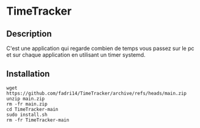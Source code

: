 # TimeTracker

## Description
C'est une application qui regarde combien de temps vous passez sur le pc et sur chaque application en utilisant un timer systemd.

## Installation

```
wget https://github.com/fadri14/TimeTracker/archive/refs/heads/main.zip
unzip main.zip
rm -fr main.zip
cd TimeTracker-main
sudo install.sh
rm -fr TimeTracker-main
```


